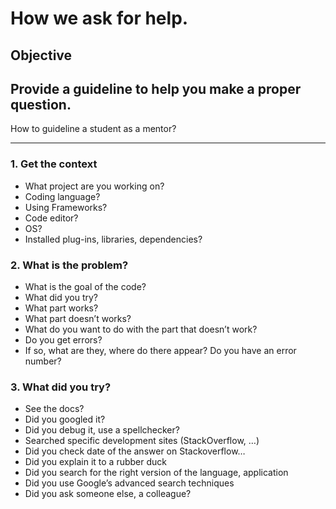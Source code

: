 # How we ask for help.

## Objective

## Provide a guideline to help you make a proper question.

How to guideline a student as a mentor?

---

### 1. Get the context 

- What project are you working on?
- Coding language?
- Using Frameworks?
- Code editor?
- OS?
- Installed plug-ins, libraries, dependencies?

### 2. What is the problem? 

- What is the goal of the code?
- What did you try?
- What part works?
- What part doesn’t works?
- What do you want to do with the part that doesn’t work?
- Do you get errors?
- If so, what are they, where do there appear? Do you have an error number?

### 3. What did you try?

- See the docs?
- Did you googled it?
- Did you debug it, use a spellchecker?
- Searched specific development sites (StackOverflow, …)
- Did you check date of the answer on Stackoverflow…
- Did you explain it to a rubber duck
- Did you search for the right version of the language, application
- Did you use Google’s advanced search techniques
- Did you ask someone else, a colleague?
